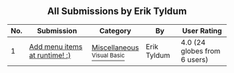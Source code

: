 ﻿<div align="center">

## All Submissions by Erik Tyldum

</div>

No.  | Submission | Category | By   | User Rating
---- | ---------- | -------- | ---- | -----------
1 | [Add menu items at runtime\! :\)<br />](https://github.com/Planet-Source-Code/erik-tyldum-add-menu-items-at-runtime__1-2028) | [Miscellaneous<br /><sup>Visual Basic</sup>](../ByCategory/miscellaneous__1-1.md) | Erik Tyldum | 4.0 (24 globes from 6 users)
